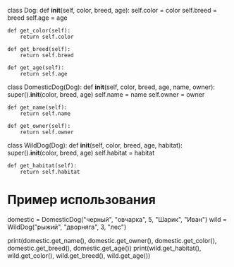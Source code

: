 
class Dog:
    def __init__(self, color, breed, age):
        self.color = color
        self.breed = breed
        self.age = age

    def get_color(self):
        return self.color

    def get_breed(self):
        return self.breed

    def get_age(self):
        return self.age

class DomesticDog(Dog):
    def __init__(self, color, breed, age, name, owner):
        super().__init__(color, breed, age)
        self.name = name
        self.owner = owner

    def get_name(self):
        return self.name

    def get_owner(self):
        return self.owner

class WildDog(Dog):
    def __init__(self, color, breed, age, habitat):
        super().__init__(color, breed, age)
        self.habitat = habitat

    def get_habitat(self):
        return self.habitat

# Пример использования
domestic = DomesticDog("черный", "овчарка", 5, "Шарик", "Иван")
wild = WildDog("рыжий", "дворняга", 3, "лес")

print(domestic.get_name(), domestic.get_owner(), domestic.get_color(), domestic.get_breed(), domestic.get_age())
print(wild.get_habitat(), wild.get_color(), wild.get_breed(), wild.get_age())
